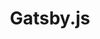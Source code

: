 ---
blog: https://gatsbyjs.org/blog
codehost: https://github.com/gatsbyjs/gatsby
logohandle: gatsbyjs
sort: gatsbyjs
title: Gatsby.js
twitter: https://x.com/gatsbyjs
website: https://www.gatsbyjs.com/
---
